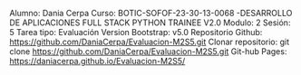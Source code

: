 Alumno: Dania Cerpa
Curso: BOTIC-SOFOF-23-30-13-0068 -DESARROLLO DE APLICACIONES FULL STACK PYTHON TRAINEE V2.0
Modulo: 2
Sesión: 5
Tarea tipo: Evaluación
Version Bootstrap: v5.0
Repositorio Github: https://github.com/DaniaCerpa/Evaluacion-M2S5.git
Clonar repositorio: git clone https://github.com/DaniaCerpa/Evaluacion-M2S5.git
Git-hub Pages: https://daniacerpa.github.io/Evaluacion-M2S5/